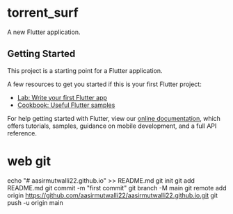 # torrent_surf

A new Flutter application.

## Getting Started

This project is a starting point for a Flutter application.

A few resources to get you started if this is your first Flutter project:

- [Lab: Write your first Flutter app](https://flutter.dev/docs/get-started/codelab)
- [Cookbook: Useful Flutter samples](https://flutter.dev/docs/cookbook)

For help getting started with Flutter, view our
[online documentation](https://flutter.dev/docs), which offers tutorials,
samples, guidance on mobile development, and a full API reference.

# web git
echo "# aasirmutwalli22.github.io" >> README.md
git init
git add README.md
git commit -m "first commit"
git branch -M main
git remote add origin https://github.com/aasirmutwalli22/aasirmutwalli22.github.io.git
git push -u origin main